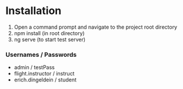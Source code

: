<h1>Installation</h1>
<ol>
    <li>Open a command prompt and navigate to the project root directory</li>
    <li>npm install (in root directory)</li>
    <li>ng serve (to start test server)</li>
</ol>

<h3>Usernames  /   Passwords</h3>
<ul>
    <li>admin   /  testPass</li>
    <li>flight.instructor   /  instruct</li>
    <li>erich.dingeldein   /  student</li>
</ul>
